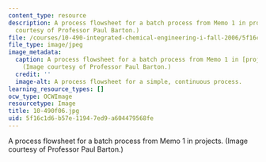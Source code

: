 ```yaml
---
content_type: resource
description: A process flowsheet for a batch process from Memo 1 in projects. (Image
  courtesy of Professor Paul Barton.)
file: /courses/10-490-integrated-chemical-engineering-i-fall-2006/5f16c1d6b57e11947ed9a604479568fe_10-490f06.jpg
file_type: image/jpeg
image_metadata:
  caption: A process flowsheet for a batch process from Memo 1 in [projects](/courses/10-490-integrated-chemical-engineering-i-fall-2006/pages/projects).
    (Image courtesy of Professor Paul Barton.)
  credit: ''
  image-alt: A process flowsheet for a simple, continuous process.
learning_resource_types: []
ocw_type: OCWImage
resourcetype: Image
title: 10-490f06.jpg
uid: 5f16c1d6-b57e-1194-7ed9-a604479568fe
---
```

A process flowsheet for a batch process from Memo 1 in projects. (Image courtesy of Professor Paul Barton.)

